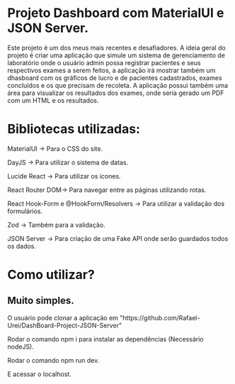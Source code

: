 <h1>Projeto Dashboard com MaterialUI e JSON Server.</h1>

<p>Este projeto é um dos meus mais recentes e desafiadores. A ideia geral do projeto é criar uma aplicação que simule um sistema de gerenciamento de laboratório
onde o usuário admin possa registrar pacientes e seus respectivos exames a serem feitos, a aplicação irá mostrar também um dhasboard com os gráficos de lucro e de pacientes cadastrados,
exames concluídos e os que precisam de recoleta. A aplicação possui também uma área para visualizar os resultados dos exames, onde seria gerado um PDF com um HTML e os resultados.</p>

<h1>Bibliotecas utilizadas:</h1>

<p>MaterialUI -> Para o CSS do site.</p>
<p>DayJS -> Para utilizar o sistema de datas.</p>
<p>Lucide React -> Para utilizar os ícones.</p>
<p>React Router DOM-> Para navegar entre as páginas utilizando rotas.</p>
<p>React Hook-Form e @HookForm/Resolvers -> Para utilizar a validação dos formulários.</p>
<p>Zod -> Também para a validação.</p>
<p>JSON Server -> Para criação de uma Fake API onde serão guardados todos os dados.</p>

<h1>Como utilizar?</h1>
<h2>Muito simples.</h2>

<p>O usuário pode clonar a aplicação em "https://github.com/Rafael-Urei/DashBoard-Project-JSON-Server"</p>
<p>Rodar o comando npm i para instalar as dependẽncias (Necessário nodeJS).</p>
<p>Rodar o comando npm run dev.</p>
<p>E acessar o localhost.</p>
